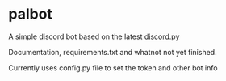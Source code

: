 # palbot
A simple discord bot based on the latest [discord.py](https://github.com/Rapptz/discord.py)

Documentation, requirements.txt and whatnot not yet finished.

Currently uses config.py file to set the token and other bot info

